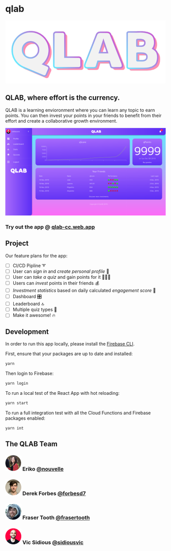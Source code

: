 # qlab

![qlab logo](/misc/qlab-logo-1.png "QLAB Logo")

## QLAB, where effort is the currency.

QLAB is a learning envioronment where you can learn any topic to earn points.
You can then invest your points in your friends to benefit from their effort and create a collaborative growth environment.

![qlab screenshot of dashboard](/misc/qlab-screen.png "QLAB Dashboard")

### Try out the app @ [qlab-cc.web.app](https://qlab-cc.web.app/)

## Project

Our feature plans for the app:

- [ ] CI/CD Pipline ➰
- [ ] User can _sign in_ and _create personal profile_ 👤
- [ ] User can _take a quiz_ and gain points for it 👩🏻‍🏫
- [ ] Users can _invest_ points in their friends 💰
- [ ] _Investment statistics_ based on daily calculated _engagement score_ 🧮
- [ ] Dashboard 🎛
- [ ] Leaderboard 🔝
- [ ] Multiple quiz types 🧩
- [ ] Make it awesome! 🔥

## Development

In order to run this app locally, please install the [Firebase CLI](https://firebase.google.com/docs/cli).

First, ensure that your packages are up to date and installed:

```bash
yarn
```

Then login to Firebase:

```bash
yarn login
```

To run a local test of the React App with hot reloading:

```bash
yarn start
```

To run a full integration test with all the Cloud Functions and Firebase packages enabled:

```bash
yarn int
```

## The QLAB Team

### <img src="misc/eriko.png" width="50px"> Eriko [@nouvelle](https://www.github.com/forbesd7)

<!-- Frontend, Testing, React/Redux -->

### <img src="misc/derek.png" width="50px"> Derek Forbes [@forbesd7](https://www.github.com/forbesd7)

<!-- Frontend, React/Redux -->

### <img src="misc/fraser.png" width="50px"> Fraser Tooth [@frasertooth](https://www.github.com/frasertooth)

<!-- Backend, Firebase/Firestore, Circle CI -->

### <img src="misc/vic.png" width="50px"> Vic Sidious [@sidiousvic](https://www.github.com/sidiousvic)

<!-- UI/UX, React, Material UI -->

